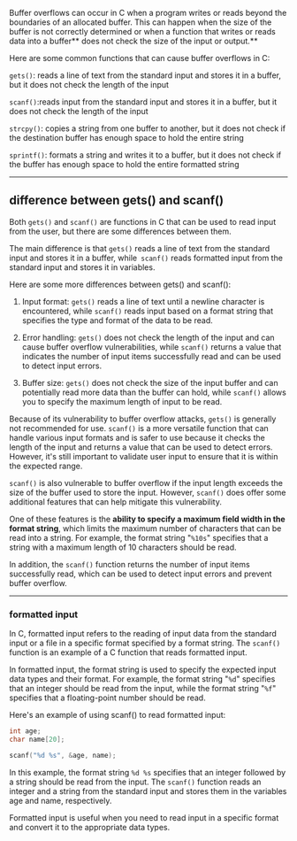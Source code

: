 Buffer overflows can occur in C when a program writes or reads beyond the boundaries of an allocated buffer. This can happen when the size of the buffer is not correctly determined or when a function that writes or reads data into a buffer** does not check the size of the input or output.**

Here are some common functions that can cause buffer overflows in C:

`gets()`: reads a line of text from the standard input and stores it in a buffer, but it does not check the length of the input

`scanf()`:reads input from the standard input and stores it in a buffer, but it does not check the length of the input

`strcpy()`: copies a string from one buffer to another, but it does not check if the destination buffer has enough space to hold the entire string

`sprintf()`: formats a string and writes it to a buffer, but it does not check if the buffer has enough space to hold the entire formatted string

------------------------------------------
## difference between gets() and scanf()

Both `gets()` and `scanf()` are functions in C that can be used to read input from the user, but there are some differences between them.

The main difference is that `gets()` reads a line of text from the standard input and stores it in a buffer, while` scanf()` reads formatted input from the standard input and stores it in variables.

Here are some more differences between gets() and scanf():

1. Input format: `gets()` reads a line of text until a newline character is encountered, while `scanf()` reads input based on a format string that specifies the type and format of the data to be read.

2. Error handling: `gets()` does not check the length of the input and can cause buffer overflow vulnerabilities, while `scanf()` returns a value that indicates the number of input items successfully read and can be used to detect input errors.

3. Buffer size: `gets()` does not check the size of the input buffer and can potentially read more data than the buffer can hold, while `scanf()` allows you to specify the maximum length of input to be read.

Because of its vulnerability to buffer overflow attacks, `gets()` is generally not recommended for use. `scanf()` is a more versatile function that can handle various input formats and is safer to use because it checks the length of the input and returns a value that can be used to detect errors. However, it's still important to validate user input to ensure that it is within the expected range.

`scanf()` is also vulnerable to buffer overflow if the input length exceeds the size of the buffer used to store the input. However, `scanf()` does offer some additional features that can help mitigate this vulnerability.

One of these features is the **ability to specify a maximum field width in the format string**, which limits the maximum number of characters that can be read into a string. For example, the format string "`%10s`" specifies that a string with a maximum length of 10 characters should be read.

In addition, the `scanf()` function returns the number of input items successfully read, which can be used to detect input errors and prevent buffer overflow. 

--------------------------------------
### formatted input

In C, formatted input refers to the reading of input data from the standard input or a file in a specific format specified by a format string. The `scanf()` function is an example of a C function that reads formatted input.

In formatted input, the format string is used to specify the expected input data types and their format. For example, the format string "`%d`" specifies that an integer should be read from the input, while the format string "`%f`" specifies that a floating-point number should be read.

Here's an example of using scanf() to read formatted input:

```c
int age;
char name[20];

scanf("%d %s", &age, name);
```
In this example, the format string `%d %s` specifies that an integer followed by a string should be read from the input. The `scanf()` function reads an integer and a string from the standard input and stores them in the variables age and name, respectively.

Formatted input is useful when you need to read input in a specific format and convert it to the appropriate data types. 




